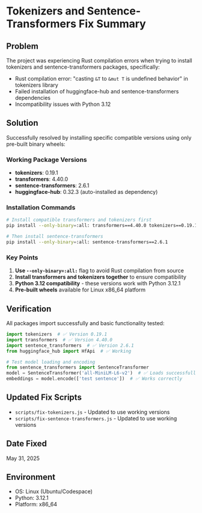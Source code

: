 # Tokenizers and Sentence-Transformers Fix Summary

## Problem
The project was experiencing Rust compilation errors when trying to install tokenizers and sentence-transformers packages, specifically:
- Rust compilation error: "casting `&T` to `&mut T` is undefined behavior" in tokenizers library
- Failed installation of huggingface-hub and sentence-transformers dependencies
- Incompatibility issues with Python 3.12

## Solution
Successfully resolved by installing specific compatible versions using only pre-built binary wheels:

### Working Package Versions
- **tokenizers**: 0.19.1
- **transformers**: 4.40.0  
- **sentence-transformers**: 2.6.1
- **huggingface-hub**: 0.32.3 (auto-installed as dependency)

### Installation Commands
```bash
# Install compatible transformers and tokenizers first
pip install --only-binary=:all: transformers==4.40.0 tokenizers==0.19.1

# Then install sentence-transformers
pip install --only-binary=:all: sentence-transformers==2.6.1
```

### Key Points
1. **Use `--only-binary=:all:`** flag to avoid Rust compilation from source
2. **Install transformers and tokenizers together** to ensure compatibility
3. **Python 3.12 compatibility** - these versions work with Python 3.12.1
4. **Pre-built wheels** available for Linux x86_64 platform

## Verification
All packages import successfully and basic functionality tested:
```python
import tokenizers  # ✅ Version 0.19.1
import transformers  # ✅ Version 4.40.0
import sentence_transformers  # ✅ Version 2.6.1
from huggingface_hub import HfApi  # ✅ Working

# Test model loading and encoding
from sentence_transformers import SentenceTransformer
model = SentenceTransformer('all-MiniLM-L6-v2')  # ✅ Loads successfully
embeddings = model.encode(['test sentence'])  # ✅ Works correctly
```

## Updated Fix Scripts
- `scripts/fix-tokenizers.js` - Updated to use working versions
- `scripts/fix-sentence-transformers.js` - Updated to use working versions

## Date Fixed
May 31, 2025

## Environment
- OS: Linux (Ubuntu/Codespace)
- Python: 3.12.1
- Platform: x86_64
